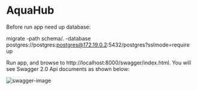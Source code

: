 # AquaHub

Before run app need up database:

migrate -path schema/. -database postgres://postgres:postgres@172.19.0.2:5432/postgres?sslmode=require up

Run app, and browse to http://localhost:8000/swagger/index.html. You will see Swagger 2.0 Api documents as shown below:

![swagger-image](../main/assets/swagger-image.jpg)



